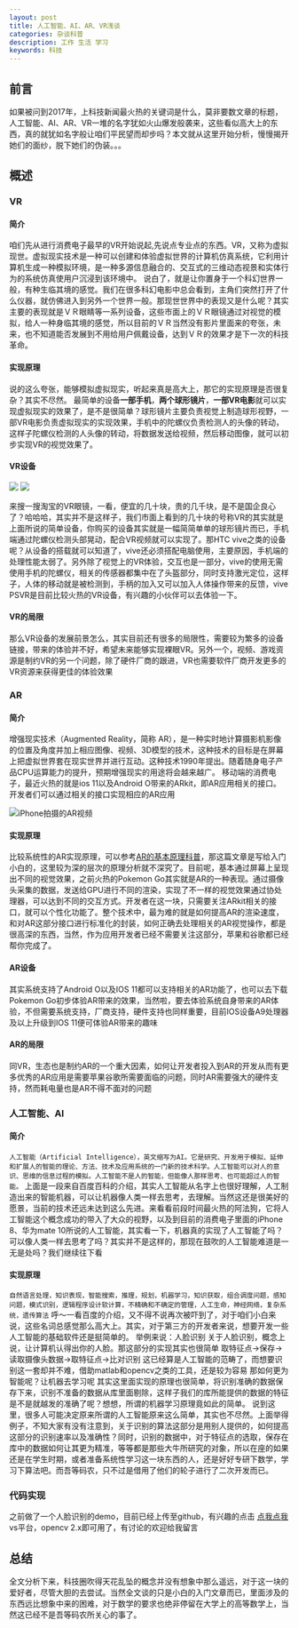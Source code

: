```yaml
---
layout: post
title: 人工智能、AI、AR、VR浅谈 
categories: 杂谈科普
description: 工作 生活 学习
keywords: 科技
---
```




## 前言
如果被问到2017年，上科技新闻最火热的关键词是什么，莫非要数文章的标题，人工智能、AI、AR、VR一堆的名字犹如火山爆发般袭来，这些看似高大上的东西，真的就犹如名字般让咱们平民望而却步吗？本文就从这里开始分析，慢慢揭开她们的面纱，脱下她们的伪装。。。
## 概述

### VR 

#### 简介
咱们先从进行消费电子最早的VR开始说起,先说点专业点的东西。VR，又称为虚拟现世。虚拟现实技术是一种可以创建和体验虚拟世界的计算机仿真系统，它利用计算机生成一种模拟环境，是一种多源信息融合的、交互式的三维动态视景和实体行为的系统仿真使用户沉浸到该环境中。
说白了，就是让你置身于一个科幻世界一般，有种生临其境的感觉。我们在很多科幻电影中总会看到，主角们突然打开了什么仪器，就仿佛进入到另外一个世界一般。那现世世界中的表现又是什么呢？其实主要的表现就是ＶＲ眼睛等一系列设备，这些市面上的ＶＲ眼镜通过对视觉的模拟，给人一种身临其境的感觉，所以目前的ＶＲ当然没有影片里面来的夸张，未来，也不知道能否发展到不用给用户佩戴设备，达到ＶＲ的效果才是下一次的科技革命。
#### 实现原理
说的这么夸张，能够模拟虚拟现实，听起来真是高大上，那它的实现原理是否很复杂？其实不尽然。
最简单的设备**一部手机**，**两个球形镜片**，**一部VR电影**就可以实现虚拟现实的效果了，是不是很简单？球形镜片主要负责视觉上制造球形视野，一部VR电影负责虚拟现实的实现效果，手机中的陀螺仪负责检测人的头像的转动，这样子陀螺仪检测的人头像的转动，将数据发送给视频，然后移动图像，就可以初步实现VR的视觉效果了。
#### VR设备
![](/images/blog/vr/vr_1.png)
![](/images/blog/vr/vr_2.png)

来搜一搜淘宝的VR眼镜，一看，便宜的几十块，贵的几千块，是不是国企良心了？哈哈哈，其实并不是这样子，我们市面上看到的几十块的号称VR的其实就是上面所说的简单设备，你购买的设备其实就是一幅简简单单的球形镜片而已，手机端通过陀螺仪检测头部晃动，配合VR视频就可以实现了。那HTC vive之类的设备呢？从设备的搭载就可以知道了，vive还必须搭配电脑使用，主要原因，手机端的处理性能太弱了。另外除了视觉上的VR体验，交互也是一部分，vive的使用无需使用手机的陀螺仪，相关的传感器都集中在了头盔部分，同时支持激光定位，这样子，人体的移动就是被检测到，手柄的加入又可以加入人体操作带来的反馈，vive PSVR是目前比较火热的VR设备，有兴趣的小伙伴可以去体验一下。
#### VR的局限
那么VR设备的发展前景怎么，其实目前还有很多的局限性，需要较为繁多的设备链接，带来的体验并不好，希望未来能够实现裸眼VR。另外一个，视频、游戏资源是制约VR的另一个问题，除了硬件厂商的跟进，VR也需要软件厂商开发更多的VR资源来获得更佳的体验效果

### AR
#### 简介
增强现实技术（Augmented Reality，简称 AR），是一种实时地计算摄影机影像的位置及角度并加上相应图像、视频、3D模型的技术，这种技术的目标是在屏幕上把虚拟世界套在现实世界并进行互动。这种技术1990年提出。随着随身电子产品CPU运算能力的提升，预期增强现实的用途将会越来越广。
移动端的消费电子，最近火热的就是ios 11以及Android O带来的ARkit，即AR应用相关的接口。开发者们可以通过相关的接口实现相应的AR应用

![iPhone拍摄的AR视频](/images/blog/vr/ar_1.gif)

#### 实现原理
比较系统性的AR实现原理，可以参考[AR的基本原理科普](http://www.arinchina.com/article-5777-1.html)，那这篇文章是写给入门小白的，这里较为深的层次的原理分析就不深究了。目前呢，基本通过屏幕上呈现出不同的视觉效果，之前火热的Pokemon Go其实就是AR的一种表现。通过摄像头采集的数据，发送给GPU进行不同的渲染，实现了不一样的视觉效果通过协处理器，可以达到不同的交互方式。开发者在这一块，只需要关注ARkit相关的接口，就可以个性化功能了。整个技术中，最为难的就是如何提高AR的渲染速度，和对AR这部分接口进行标准化的封装，如何正确去处理相关的AR视觉操作，都是很高深的东西，当然，作为应用开发者已经不需要关注这部分，苹果和谷歌都已经帮你完成了。
#### AR设备
其实系统支持了Android O以及IOS 11都可以支持相关的AR功能了，也可以去下载Pokemon Go初步体验AR带来的效果，当然啦，要去体验系统自身带来的AR体验，不但需要系统支持，厂商支持，硬件支持也同样重要，目前IOS设备A9处理器及以上升级到IOS 11便可体验AR带来的趣味
#### AR的局限
同VR，生态也是制约AR的一个重大因素，如何让开发者投入到AR的开发从而有更多优秀的AR应用是需要苹果谷歌所需要面临的问题，同时AR需要强大的硬件支持，然而耗电量也是AR不得不面对的问题
### 人工智能、AI
#### 简介
`人工智能（Artificial Intelligence），英文缩写为AI。它是研究、开发用于模拟、延伸和扩展人的智能的理论、方法、技术及应用系统的一门新的技术科学。人工智能可以对人的意识、思维的信息过程的模拟。人工智能不是人的智能，但能像人那样思考、也可能超过人的智能。`
上面是一段来自百度百科的介绍，其实人工智能从名字上也很好理解，人工制造出来的智能机器，可以让机器像人类一样去思考，去理解。当然这还是很美好的愿景，当前的技术还远未达到这么先进。来看看前段时间最火热的阿法狗，它将人工智能这个概念成功的带入了大众的视野，以及到目前的消费电子里面的iPhone 8、华为mate 10所说的人工智能，其实看一下，机器真的实现了人工智能了吗？可以像人类一样去思考了吗？其实并不是这样的，那现在鼓吹的人工智能难道是一无是处吗？我们继续往下看
#### 实现原理
`自然语言处理，知识表现，智能搜索，推理，规划，机器学习，知识获取，组合调度问题，感知问题，模式识别，逻辑程序设计软计算，不精确和不确定的管理，人工生命，神经网络，复杂系统，遗传算法`
呼～一看百度的介绍，又不得不说再次被吓到了，对于咱们小白来说，这些名词总感觉那么高大上。其实，对于第三方的开发者来说，想要开发一些人工智能的基础软件还是挺简单的。
举例来说：人脸识别
关于人脸识别，概念上说，让计算机认得出你的人脸。那这部分的实现其实也很简单
取特征点->保存->读取摄像头数据->取特征点->比对识别
这已经算是人工智能的范畴了，而想要识别这一套却并不难，借助matlab和opencv之类的工具，还是较为容易
那如何更为智能呢？让机器去学习呢
其实这里面实现的原理也很简单，将识别准确的数据保存下来，识别不准备的数据从库里面剔除，这样子我们的库所能提供的数据的特征是不是就越发的准确了呢？想想，所谓的机器学习原理竟如此的简单。
说到这里，很多人可能决定原来所谓的人工智能原来这么简单，其实也不尽然。上面举得例子，不知大家有没有注意到，关于识别的算法这部分是用别人提供的，如何提高这部分的识别速率以及准确性？同时，识别的数据中，对于特征点的选取，保存在库中的数据如何让其更为精准，等等都是那些大牛所研究的对象，所以在座的如果还是在学生时期，或者准备系统性学习这一块东西的人，还是好好专研下数学，学习下算法吧。而吾等码农，只不过是借用了他们的轮子进行了二次开发而已。

### 代码实现
之前做了一个人脸识别的demo，目前已经上传至github，有兴趣的点击 [点我点我](https://github.com/ctwillson/face_rec)
vs平台，opencv 2.x即可用了，有讨论的欢迎给我留言

## 总结

全文分析下来，科技圈吹得天花乱坠的概念并没有想象中那么遥远，对于这一块的爱好者，尽管大胆的去尝试。当然全文谈的只是小白的入门文章而已，里面涉及的东西远比想象中来的困难，对于数学的要求也绝非停留在大学上的高等数学上，当然这已经不是吾等码农所关心的事了。

